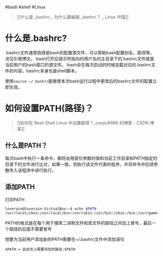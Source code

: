 #bash #shell #LInux 

>[[什么是 _bashrc，为什么要编辑 _bashrc？ _ Linux 中国]]
# 什么是.bashrc?

.bashrc文件通常指得是bash的配置源文件，可以帮助bash配置别名、路径等，详见引用博文。
bash打开后提示符指向的用户名的主目录下的.bashrc文件就是当前用户的bash窗口的源文件。
bash会在每次启动的时候加载对应的.bashrc文件的内容，bashrc本身也是shell脚本。

使用`source ~/.bashrc`能够使本次bash运行过程中更改后的bashrc文件的配置立即生效。


# 如何设置PATH(路径)？
>[[如何在 Bash Shell Linux 中设置路径？_cunjiu9486 的博客 - CSDN 博客]]
## 什么是PATH？
每次bash中执行一条命令，都将会用首位参数的值和当前工作目录和PATH指定的目录下的文件进行比对，如果一致，则执行该文件代表的程序，并将命令中后续参数传入该程序中进行执行。

## 添加PATH

打印PATH
```bash
loverain@loverain-VirtualBox:~$ echo $PATH
/usr/local/sbin:/usr/local/bin:/usr/sbin:/usr/bin:/sbin:/bin:/usr/games:/usr/local/games:/snap/bin
```
PATH的格式是在每个用于搜索二进制文件和库文件的路径之间加上冒号，最后一个路径的后面不需要冒号

想要为当前用户添加新的PATH需要在~/.bashrc文件中添加语句
```
$PATH = 此处写上需要添加的路径:$PATH
```

